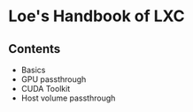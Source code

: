 # Loe's Handbook of LXC

## Contents

- Basics
- GPU passthrough
- CUDA Toolkit
- Host volume passthrough